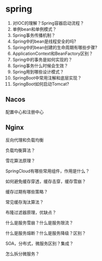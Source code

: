 # spring

1. 对IOC的理解？Spring容器启动流程？
2. 单例bean和单例模式？
3. Spring事务传播机制？
4. Spring中的bean是线程安全的吗?
5. Spring中的bean创建的生命周期有哪些步骤?
6. ApplicationContext和BeanFactory区别？
7. Spring中的事务是如何实现的？
8. Spring事务什么时候会生效？
9. Spring用到哪些设计模式？
10. SpringBoot中常用注解和底层实现？
11. SpringBoot如何启动Tomcat?

## Nacos

配置中心和注册中心

## Nginx

反向代理和负载均衡



负载均衡算法？

雪花算法原理？

SpringCloud有哪些常用组件，作用是什么？

如何避免缓存穿透，缓存击穿，缓存雪崩？

缓存过期有哪些策略？

常见缓存淘汰算法？

布隆过滤器原理，优缺点？

什么是服务雪崩？什么是服务限流？

什么是服务熔断？什么是服务降级？区别？

SOA，分布式，微服务区别？集成？

怎么拆分微服务？

